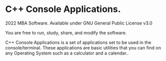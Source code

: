 # C++ Console Applications.

2022 MBA Software. Available under GNU General Public License v3.0

You are free to run, study, share, and modify the software.

C++ Console Applications is a set of applications set to be used in the console/terminal. These applications are basic utilities that you can find on any Operating System such as a calculator and a calendar..
